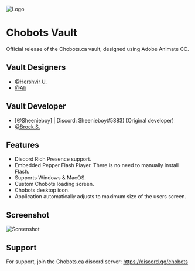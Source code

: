 ![Logo](https://i.imgur.com/fiMqS9M.png)

# Chobots Vault

Official release of the Chobots.ca vault, designed using Adobe Animate CC. 


## Vault Designers
 - [@Hershvir U.](https://www.instagram.com/hershvir/?hl=en)
 - [@Ali](https://www.instagram.com/alychatart)

## Vault Developer
 - [@Sheenieboy] | Discord: Sheenieboy#5883) (Original developer)
 - [@Brock S.](http://www.rmtt.icu/)


## Features

- Discord Rich Presence support.
- Embedded Pepper Flash Player. There is no need to manually install Flash.
- Supports Windows & MacOS.
- Custom Chobots loading screen.
- Chobots desktop icon.
- Application automatically adjusts to maximum size of the users screen.



## Screenshot

![Screenshot](https://i.imgur.com/7V9SAR0.png)



## Support

For support, join the Chobots.ca discord server: https://discord.gg/chobots

